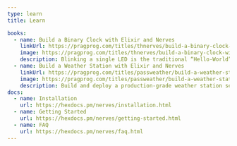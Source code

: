 ```yaml
---
type: learn
title: Learn

books:
  - name: Build a Binary Clock with Elixir and Nerves
    linkUrl: https://pragprog.com/titles/thnerves/build-a-binary-clock-with-elixir-and-nerves/
    image: https://pragprog.com/titles/thnerves/build-a-binary-clock-with-elixir-and-nerves/thnerves-250.jpg
    description: Blinking a single LED is the traditional “Hello-World” of embedded systems. Building your own binary clock is the logical next step. It blinks groupings of LEDs based on the system time.
  - name: Build a Weather Station with Elixir and Nerves
    linkUrl: https://pragprog.com/titles/passweather/build-a-weather-station-with-elixir-and-nerves/
    image: https://pragprog.com/titles/passweather/build-a-weather-station-with-elixir-and-nerves/passweather-250.jpg
    description: Build and deploy a production-grade weather station sensor hub using Elixir and Nerves, all while leveraging the best practices established by the Nerves community for structuring and organizing Nerves applications.
docs:
  - name: Installation
    url: https://hexdocs.pm/nerves/installation.html
  - name: Getting Started
    url: https://hexdocs.pm/nerves/getting-started.html
  - name: FAQ
    url: https://hexdocs.pm/nerves/faq.html
---
```

